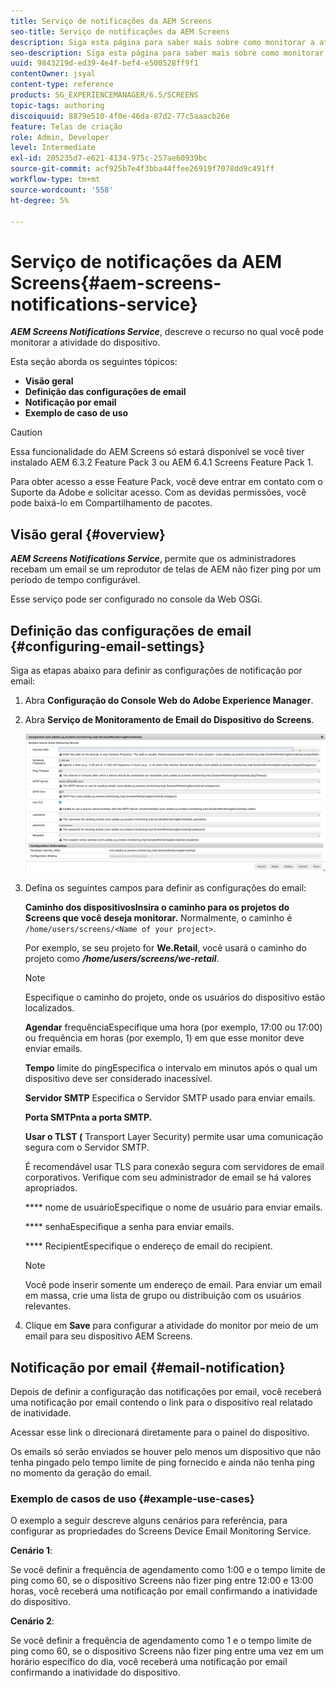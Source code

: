 ```yaml
---
title: Serviço de notificações da AEM Screens
seo-title: Serviço de notificações da AEM Screens
description: Siga esta página para saber mais sobre como monitorar a atividade do dispositivo.
seo-description: Siga esta página para saber mais sobre como monitorar a atividade do dispositivo.
uuid: 9843219d-ed39-4e4f-bef4-e500528ff9f1
contentOwner: jsyal
content-type: reference
products: SG_EXPERIENCEMANAGER/6.5/SCREENS
topic-tags: authoring
discoiquuid: 8879e510-4f0e-46da-87d2-77c5aaacb26e
feature: Telas de criação
role: Admin, Developer
level: Intermediate
exl-id: 205235d7-e621-4134-975c-257ae60939bc
source-git-commit: acf925b7e4f3bba44ffee26919f7078dd9c491ff
workflow-type: tm+mt
source-wordcount: '558'
ht-degree: 5%

---
```


# Serviço de notificações da AEM Screens{#aem-screens-notifications-service}

<!--removed from metadata: admitteddomains: @adobe.com;@caesars.com-->

***AEM Screens Notifications Service***, descreve o recurso no qual você pode monitorar a atividade do dispositivo.

Esta seção aborda os seguintes tópicos:

* **Visão geral**
* **Definição das configurações de email**
* **Notificação por email**
* **Exemplo de caso de uso**

>[!CAUTION]
>
>Essa funcionalidade do AEM Screens só estará disponível se você tiver instalado AEM 6.3.2 Feature Pack 3 ou AEM 6.4.1 Screens Feature Pack 1.
>
>Para obter acesso a esse Feature Pack, você deve entrar em contato com o Suporte da Adobe e solicitar acesso. Com as devidas permissões, você pode baixá-lo em Compartilhamento de pacotes.

## Visão geral {#overview}

***AEM Screens Notifications Service***, permite que os administradores recebam um email se um reprodutor de telas de AEM não fizer ping por um período de tempo configurável.

Esse serviço pode ser configurado no console da Web OSGi.

## Definição das configurações de email {#configuring-email-settings}

Siga as etapas abaixo para definir as configurações de notificação por email:

1. Abra **Configuração do Console Web do Adobe Experience Manager**.
1. Abra **Serviço de Monitoramento de Email do Dispositivo do Screens**.

   ![screen_shot_2018-04-26at44602pm](assets/screen_shot_2018-04-26at44602pm.png)

1. Defina os seguintes campos para definir as configurações do email:

   **Caminho dos dispositivosInsira o caminho para os projetos do Screens que você deseja monitorar.** Normalmente, o caminho é `/home/users/screens/<Name of your project>`.

   Por exemplo, se seu projeto for **We.Retail**, você usará o caminho do projeto como ***/home/users/screens/we-retail***.

   >[!NOTE]
   >
   >Especifique o caminho do projeto, onde os usuários do dispositivo estão localizados.

   **Agendar** frequênciaEspecifique uma hora (por exemplo, 17:00 ou 17:00) ou frequência em horas (por exemplo, 1) em que esse monitor deve enviar emails.

   **Tempo** limite do pingEspecifica o intervalo em minutos após o qual um dispositivo deve ser considerado inacessível.

   **Servidor SMTP** Especifica o Servidor SMTP usado para enviar emails.

   **Porta SMTPnta a porta SMTP.** 

   **Usar o TLST (** Transport Layer Security) permite usar uma comunicação segura com o Servidor SMTP.

   É recomendável usar TLS para conexão segura com servidores de email corporativos. Verifique com seu administrador de email se há valores apropriados.

   **** nome de usuárioEspecifique o nome de usuário para enviar emails.

   **** senhaEspecifique a senha para enviar emails.

   **** RecipientEspecifique o endereço de email do recipient.

   >[!NOTE]
   >
   >Você pode inserir somente um endereço de email. Para enviar um email em massa, crie uma lista de grupo ou distribuição com os usuários relevantes.

1. Clique em **Save** para configurar a atividade do monitor por meio de um email para seu dispositivo AEM Screens.

## Notificação por email {#email-notification}

Depois de definir a configuração das notificações por email, você receberá uma notificação por email contendo o link para o dispositivo real relatado de inatividade.

Acessar esse link o direcionará diretamente para o painel do dispositivo.

Os emails só serão enviados se houver pelo menos um dispositivo que não tenha pingado pelo tempo limite de ping fornecido e ainda não tenha ping no momento da geração do email.

### Exemplo de casos de uso {#example-use-cases}

O exemplo a seguir descreve alguns cenários para referência, para configurar as propriedades do Screens Device Email Monitoring Service.

**Cenário 1**:

Se você definir a frequência de agendamento como 1:00 e o tempo limite de ping como 60, se o dispositivo Screens não fizer ping entre 12:00 e 13:00 horas, você receberá uma notificação por email confirmando a inatividade do dispositivo.

**Cenário 2**:

Se você definir a frequência de agendamento como 1 e o tempo limite de ping como 60, se o dispositivo Screens não fizer ping entre uma vez em um horário específico do dia, você receberá uma notificação por email confirmando a inatividade do dispositivo.
